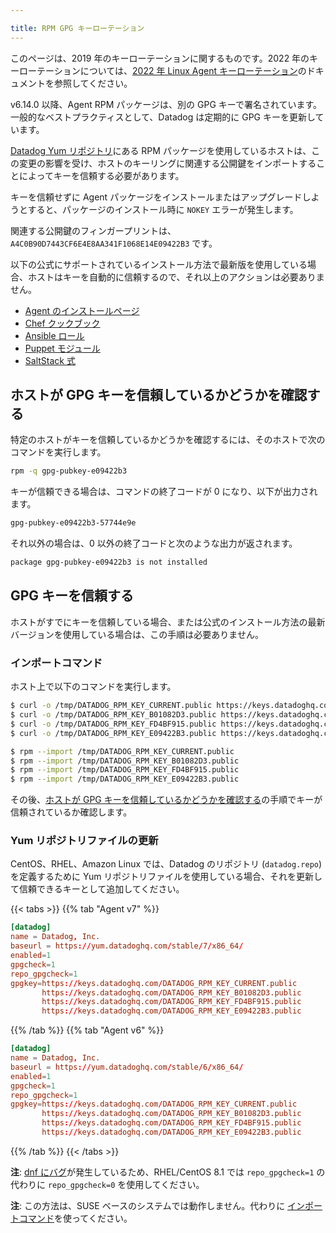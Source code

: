 ```yaml
---

title: RPM GPG キーローテーション
---
```


<div class="alert alert-warning">
このページは、2019 年のキーローテーションに関するものです。2022 年のキーローテーションについては、<a href="/agent/faq/linux-agent-2022-key-rotation">2022 年 Linux Agent キーローテーション</a>のドキュメントを参照してください。
</div>


v6.14.0 以降、Agent RPM パッケージは、別の GPG キーで署名されています。一般的なベストプラクティスとして、Datadog は定期的に GPG キーを更新しています。

[Datadog Yum リポジトリ][1]にある RPM パッケージを使用しているホストは、この変更の影響を受け、ホストのキーリングに関連する公開鍵をインポートすることによってキーを信頼する必要があります。

キーを信頼せずに Agent パッケージをインストールまたはアップグレードしようとすると、パッケージのインストール時に `NOKEY` エラーが発生します。

関連する公開鍵のフィンガープリントは、`A4C0B90D7443CF6E4E8AA341F1068E14E09422B3` です。

以下の公式にサポートされているインストール方法で最新版を使用している場合、ホストはキーを自動的に信頼するので、それ以上のアクションは必要ありません。

* [Agent のインストールページ][2]
* [Chef クックブック][3]
* [Ansible ロール][4]
* [Puppet モジュール][5]
* [SaltStack 式][6]

## ホストが GPG キーを信頼しているかどうかを確認する

特定のホストがキーを信頼しているかどうかを確認するには、そのホストで次のコマンドを実行します。

```bash
rpm -q gpg-pubkey-e09422b3
```

キーが信頼できる場合は、コマンドの終了コードが 0 になり、以下が出力されます。

```bash
gpg-pubkey-e09422b3-57744e9e
```

それ以外の場合は、0 以外の終了コードと次のような出力が返されます。

```bash
package gpg-pubkey-e09422b3 is not installed
```

## GPG キーを信頼する

ホストがすでにキーを信頼している場合、または公式のインストール方法の最新バージョンを使用している場合は、この手順は必要ありません。

### インポートコマンド

ホスト上で以下のコマンドを実行します。

```bash
$ curl -o /tmp/DATADOG_RPM_KEY_CURRENT.public https://keys.datadoghq.com/DATADOG_RPM_KEY_CURRENT.public
$ curl -o /tmp/DATADOG_RPM_KEY_B01082D3.public https://keys.datadoghq.com/DATADOG_RPM_KEY_B01082D3.public
$ curl -o /tmp/DATADOG_RPM_KEY_FD4BF915.public https://keys.datadoghq.com/DATADOG_RPM_KEY_FD4BF915.public
$ curl -o /tmp/DATADOG_RPM_KEY_E09422B3.public https://keys.datadoghq.com/DATADOG_RPM_KEY_E09422B3.public

$ rpm --import /tmp/DATADOG_RPM_KEY_CURRENT.public
$ rpm --import /tmp/DATADOG_RPM_KEY_B01082D3.public
$ rpm --import /tmp/DATADOG_RPM_KEY_FD4BF915.public
$ rpm --import /tmp/DATADOG_RPM_KEY_E09422B3.public
```

その後、[ホストが GPG キーを信頼しているかどうかを確認する](#check-if-a-host-trusts-the-gpg-key)の手順でキーが信頼されているか確認します。

### Yum リポジトリファイルの更新

CentOS、RHEL、Amazon Linux では、Datadog のリポジトリ (`datadog.repo`) を定義するために Yum リポジトリファイルを使用している場合、それを更新して信頼できるキーとして追加してください。

{{< tabs >}}
{{% tab "Agent v7" %}}

```conf
[datadog]
name = Datadog, Inc.
baseurl = https://yum.datadoghq.com/stable/7/x86_64/
enabled=1
gpgcheck=1
repo_gpgcheck=1
gpgkey=https://keys.datadoghq.com/DATADOG_RPM_KEY_CURRENT.public
       https://keys.datadoghq.com/DATADOG_RPM_KEY_B01082D3.public
       https://keys.datadoghq.com/DATADOG_RPM_KEY_FD4BF915.public
       https://keys.datadoghq.com/DATADOG_RPM_KEY_E09422B3.public
```

{{% /tab %}}
{{% tab "Agent v6" %}}

```conf
[datadog]
name = Datadog, Inc.
baseurl = https://yum.datadoghq.com/stable/6/x86_64/
enabled=1
gpgcheck=1
repo_gpgcheck=1
gpgkey=https://keys.datadoghq.com/DATADOG_RPM_KEY_CURRENT.public
       https://keys.datadoghq.com/DATADOG_RPM_KEY_B01082D3.public
       https://keys.datadoghq.com/DATADOG_RPM_KEY_FD4BF915.public
       https://keys.datadoghq.com/DATADOG_RPM_KEY_E09422B3.public
```

{{% /tab %}}
{{< /tabs >}}

**注**: [dnf にバグ][7]が発生しているため、RHEL/CentOS 8.1 では `repo_gpgcheck=1` の代わりに `repo_gpgcheck=0` を使用してください。

**注**: この方法は、SUSE ベースのシステムでは動作しません。代わりに [インポートコマンド](#import-command)を使ってください。

[1]: https://yum.datadoghq.com
[2]: https://app.datadoghq.com/account/settings/agent/latest
[3]: https://github.com/DataDog/chef-datadog
[4]: https://github.com/DataDog/ansible-datadog
[5]: https://github.com/DataDog/puppet-datadog-agent
[6]: https://github.com/DataDog/datadog-formula
[7]: https://bugzilla.redhat.com/show_bug.cgi?id=1792506
